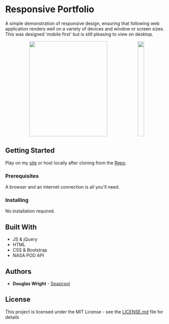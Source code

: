 # Responsive Portfolio
A simple demonstration of responsive design, ensuring that following web application renders well on a variety of devices and window or screen sizes. This was designed 'mobile first' but is still pleasing to view on desktop.

<p align="center">
   <img width="70%" height="300vh" src="/Assets/Images/desktop.gif">
   <img width="20%" height="300vh" src="/Assets/Images/mobile.gif">
</p>

## Getting Started

Play on my [site](http://www.spazcool.com/responsive-portfolio/index.html) or host locally after cloning from the [Repo](https://github.com/Spazcool/responsive-portfolio).

### Prerequisites

A browser and an internet connection is all you'll need.

### Installing

No installation required.

## Built With

* JS & jQuery
* HTML
* CSS & Bootstrap
* NASA POD API

## Authors

* **Douglas Wright** - [Spazcool](https://github.com/Spazcool)

## License

This project is licensed under the MIT License - see the [LICENSE.md](LICENSE.md) file for details

